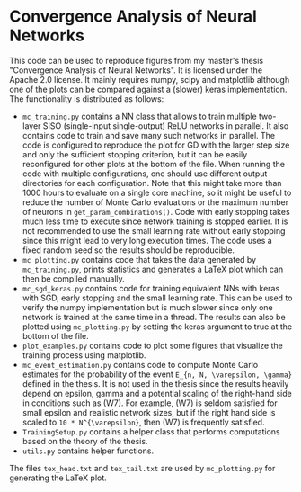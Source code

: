 # Convergence Analysis of Neural Networks
This code can be used to reproduce figures from my master's thesis "Convergence Analysis of Neural Networks". It is licensed under the Apache 2.0 license.
It mainly requires numpy, scipy and matplotlib although one of the plots can be compared against a (slower) keras implementation.
The functionality is distributed as follows:
- `mc_training.py` contains a NN class that allows to train multiple two-layer SISO (single-input single-output) ReLU networks in parallel. It also contains code to train and save many such networks in parallel. The code is configured to reproduce the plot for GD with the larger step size and only the sufficient stopping criterion, but it can be easily reconfigured for other plots at the bottom of the file. When running the code with multiple configurations, one should use different output directories for each configuration. Note that this might take more than 1000 hours to evaluate on a single core machine, so it might be useful to reduce the number of Monte Carlo evaluations or the maximum number of neurons in `get_param_combinations()`. Code with early stopping takes much less time to execute since network training is stopped earlier. It is not recommended to use the small learning rate without early stopping since this might lead to very long execution times. The code uses a fixed random seed so the results should be reproducible.
- `mc_plotting.py` contains code that takes the data generated by `mc_training.py`, prints statistics and generates a LaTeX plot which can then be compiled manually.
- `mc_sgd_keras.py` contains code for training equivalent NNs with keras with SGD, early stopping and the small learning rate. This can be used to verify the numpy implementation but is much slower since only one network is trained at the same time in a thread. The results can also be plotted using `mc_plotting.py` by setting the keras argument to true at the bottom of the file.
- `plot_examples.py` contains code to plot some figures that visualize the training process using matplotlib.
- `mc_event_estimation.py` contains code to compute Monte Carlo estimates for the probability of the event `E_{n, N, \varepsilon, \gamma}` defined in the thesis. It is not used in the thesis since the results heavily depend on epsilon, gamma and a potential scaling of the right-hand side in conditions such as (W7). For example, (W7) is seldom satisfied for small epsilon and realistic network sizes, but if the right hand side is scaled to `10 * N^{\varepsilon}`, then (W7) is frequently satisfied.
- `TrainingSetup.py` contains a helper class that performs computations based on the theory of the thesis.
- `utils.py` contains helper functions.

The files `tex_head.txt` and `tex_tail.txt` are used by `mc_plotting.py` for generating the LaTeX plot. 
